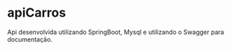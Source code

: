 # apiCarros
Api desenvolvida utilizando SpringBoot, Mysql e utilizando o Swagger para documentação.
